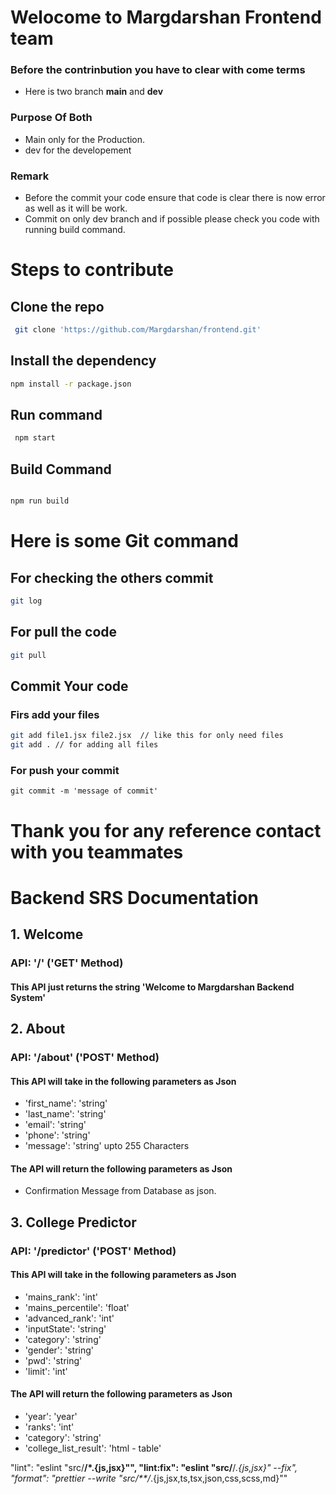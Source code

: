 # Welocome to Margdarshan Frontend team


### Before the contrinbution you have to clear with come terms

- Here is two branch  **main** and **dev**

### Purpose Of Both

- Main only for the Production.
- dev for the developement

### Remark

- Before the commit your code ensure that code is clear there is now error as well as it will be work.
- Commit on only dev branch and if possible please check you code with running build command.

# Steps to contribute

## Clone the repo

```bash
 git clone 'https://github.com/Margdarshan/frontend.git'

 ```

## Install the dependency

 ``` bash
 npm install -r package.json 
 ```

## Run command

 ```bash
  npm start

  ```

## Build Command

  ```bash

  npm run build
  ```

# Here is some Git command

## For checking the others commit

  ```bash
  git log

  ```

## For pull the code

  ```bash
  git pull
  ```

## Commit Your code

### Firs add your files

```bash
git add file1.jsx file2.jsx  // like this for only need files
git add . // for adding all files
```

### For push your commit

```git bash
git commit -m 'message of commit'
```

# Thank you  for any reference contact with you teammates

# Backend SRS Documentation

## 1. Welcome

### API: '/' ('GET' Method)

#### This API just returns the string 'Welcome to Margdarshan Backend System'

## 2. About

### API: '/about' ('POST' Method)

#### This API will take in the following parameters as Json

- 'first_name': 'string'
- 'last_name': 'string'
- 'email': 'string'
- 'phone': 'string'
- 'message': 'string' upto 255 Characters

#### The API will return the following parameters as Json

- Confirmation Message from Database as json.

## 3. College Predictor

### API: '/predictor' ('POST' Method)

#### This API will take in the following parameters as Json

- 'mains_rank': 'int'
- 'mains_percentile': 'float'
- 'advanced_rank': 'int'
- 'inputState': 'string'
- 'category': 'string'
- 'gender': 'string'
- 'pwd': 'string'
- 'limit': 'int'

#### The API will return the following parameters as Json

- 'year': 'year'
- 'ranks': 'int'
- 'category': 'string'
- 'college_list_result': 'html - table'

"lint": "eslint \"src/**/*.{js,jsx}\"",
    "lint:fix": "eslint \"src/**/*.{js,jsx}\" --fix",
    "format": "prettier --write \"src/**/*.{js,jsx,ts,tsx,json,css,scss,md}\""
